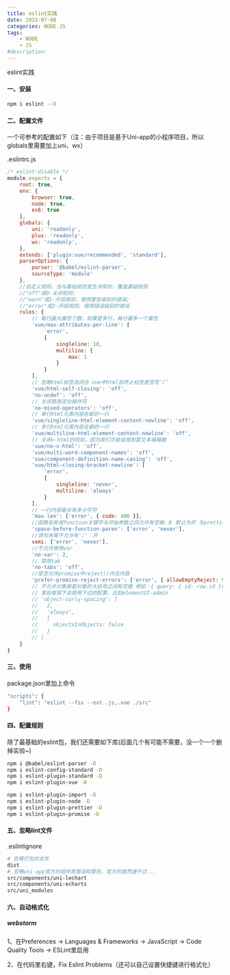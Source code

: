 ```yaml
---
title: eslint实践
date: 2022-07-08
categories: NODE JS
tags: 
    - NODE
    - JS
#description: 
---
```


eslint实践
<!-- more -->

#### 一、安装

```bash
npm i eslint --D
```

#### 二、配置文件

一个可参考的配置如下（注：由于项目是基于Uni-app的小程序项目，所以globals里需要加上uni、wx）

.eslintrc.js
```js
/* eslint-disable */
module.exports = {
    root: true,
    env: {
        browser: true,
        node: true,
        es6: true
    },
    globals: {
        uni: 'readonly',
        plus: 'readonly',
        wx: 'readonly',
    },
    extends: ['plugin:vue/recommended', 'standard'],
    parserOptions: {
        parser: '@babel/eslint-parser',
        sourceType: 'module'
    },
    //自定义规则，当与基础规则发生冲突时，覆盖基础规则
    //"off"或0-关闭规则;
    //"warn"或1-开启规则，使用警告级别的错误;
    //"error"或2-开启规则，使用错误级别的错误
    rules: {
        // 每行最大属性个数，如果是多行，每行最多一个属性
        'vue/max-attributes-per-line': [
            'error',
            {
                singleline: 10,
                multiline: {
                    max: 1
                }
            }
        ],
        // 忽略html标签自闭合 vue中html自终止标签是否写‘/’
        'vue/html-self-closing': 'off',
        'no-undef': 'off',
        // 关闭禁用混合操作符
        'no-mixed-operators': 'off',
        // 单行html元素内容在新的一行
        'vue/singleline-html-element-content-newline': 'off',
        // 多行html元素内容在新的一行
        'vue/multiline-html-element-content-newline': 'off',
        // 关闭v-html的校验，因为我们可能会用到富文本编辑器
        'vue/no-v-html': 'off',
        'vue/multi-word-component-names': 'off',
        'vue/component-definition-name-casing': 'off',
        'vue/html-closing-bracket-newline': [
            'error',
            {
                singleline: 'never',
                multiline: 'always'
            }
        ],
        // 一行内容最长有多少字符
        'max-len': ['error', { code: 400 }],
        //函数名称或function关键字与开始参数之间允许有空格:关 默认为开 与prettier冲突
        'space-before-function-paren': ['error', 'never'],
        //语句末尾不允许有';'：开
        semi: ['error', 'never'],
        //不允许使用var
        'no-var': 2,
        // 禁用tab
        'no-tabs': 'off',
        //是否允许promise中reject()内无内容
        'prefer-promise-reject-errors': ['error', { allowEmptyReject: true }]
        // 不允许对象嵌套对象的大括号之间有空格 例如：{ query: { id: row.id }[这里]}
        // 某些框架下会使用下边的配置，比如elementUI-admin
        // 'object-curly-spacing': [
        //   2,
        //   'always',
        //   {
        //     objectsInObjects: false
        //   }
        // ]
    }
}
```

#### 三、使用

package.json里加上命令
```bash
"scripts": {
    "lint": "eslint --fix --ext .js,.vue ./src"
}
```

#### 四、配置规则

除了最基础的eslint包，我们还需要如下库(后面几个有可能不需要，没一个一个删掉实验~)

```bash
npm i @babel/eslint-parser -D
npm i eslint-config-standard -D
npm i eslint-plugin-standard -D
npm i eslint-plugin-vue -D

npm i eslint-plugin-import -D
npm i eslint-plugin-node -D
npm i eslint-plugin-prettier -D
npm i eslint-plugin-promise -D
```

#### 五、忽略lint文件

.eslintignore
```bash
# 忽略打包的文件
dist
# 忽略uni-app官方的组件库错误和警告，官方的竟然通不过...
src/components/uni-lechart
src/components/uni-echarts
src/uni_modules
```

#### 六、自动格式化

##### webstorm

1、在Preferences -> Languages & Frameworks -> JavaScript -> Code Quality Tools -> ESLint里启用

2、在代码里右键，Fix Eslint Problems（还可以自己设置快捷键进行格式化）
